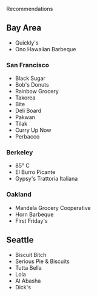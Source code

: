 Recommendations

## Bay Area
- Quickly's
- Ono Hawaiian Barbeque

### San Francisco
- Black Sugar
- Bob's Donuts
- Rainbow Grocery
- Takorea
- Bite
- Deli Board
- Pakwan
- Tilak
- Curry Up Now
- Perbacco

### Berkeley
- 85° C
- El Burro Picante
- Gypsy's Trattoria Italiana

### Oakland
- Mandela Grocery Cooperative
- Horn Barbeque
- First Friday's

## Seattle
- Biscuit Bitch
- Serious Pie & Biscuits
- Tutta Bella
- Lola
- Al Abasha
- Dick's


